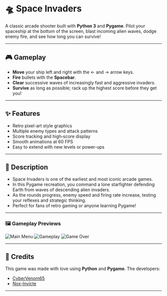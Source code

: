 # 🛸 Space Invaders

A classic arcade shooter built with **Python 3** and **Pygame**. 
Pilot your spaceship at the bottom of the screen, blast incoming alien waves, dodge enemy fire, and see how long you can survive!

---

## 🎮 Gameplay

- **Move** your ship left and right with the ← and → arrow keys.
- **Fire** bullets with the **Spacebar**.
- **Clear** successive waves of increasingly fast and aggressive invaders.
- **Survive** as long as possible; rack up the highest score before they get you!

---

## ✨ Features

* Retro pixel-art style graphics
* Multiple enemy types and attack patterns
* Score tracking and high‐score display
* Smooth animations at 60 FPS
* Easy to extend with new levels or power-ups

---

## 📜 Description

- Space Invaders is one of the earliest and most iconic arcade games. 
- In this Pygame recreation, you command a lone starfighter defending Earth from waves of descending alien invaders. 
- As the rounds progress, enemy speed and firing rate increase, testing your reflexes and strategic thinking. 
- Perfect for fans of retro gaming or anyone learning Pygame!

---

### 🖼️ Gameplay Previews

![Main Menu](menu.png)
![Gameplay](gameplay.png)
![Game Over](gameover.png)

---

## 🙏 Credits

This game was made with love using **Python** and **Pygame**.
The developers:
* [CyberVenom65](https://github.com/CyberVenom65)
* [Nox-Invicte](https://github.com/Nox-Invicte)

---
